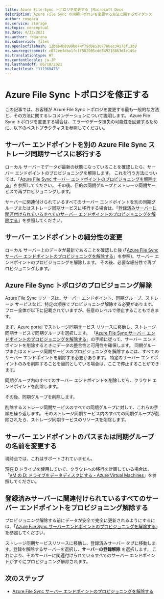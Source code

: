 ```yaml
---
title: Azure File Sync トポロジを変更する |Microsoft Docs
description: Azure File Sync の同期トポロジを変更する方法に関するガイダンス
author: roygara
ms.service: storage
ms.topic: conceptual
ms.date: 4/23/2021
ms.author: rogarana
ms.subservice: files
ms.openlocfilehash: 12bab4b8099b074f79d0e5307780ec34178f13b8
ms.sourcegitcommit: c072eefdba1fc1f582005cdd549218863d1e149e
ms.translationtype: HT
ms.contentlocale: ja-JP
ms.lasthandoff: 06/10/2021
ms.locfileid: "111968478"
---
```

# <a name="modify-your-azure-file-sync-topology"></a>Azure File Sync トポロジを修正する

この記事では、お客様が Azure File Sync トポロジを変更する最も一般的な方法と、その方法に関するレコメンデーションについて説明します。 Azure File Sync トポロジを変更する場合は、エラーやデータ損失の可能性を回避するために、以下のベストプラクティスを参照してください。

## <a name="migrate-a-server-endpoint-to-a-different-azure-file-sync-storage-sync-service"></a>サーバー エンドポイントを別の Azure File Sync ストレージ同期サービスに移行する

ローカル サーバーでデータが最新の状態になっていることを確認したら、サーバー エンドポイントのプロビジョニングを解除します。 これを行う方法については、「[Azure File Sync サーバー エンドポイントのプロビジョニングを解除する](./file-sync-deprovision-server-endpoint.md#scenario-2-you-intend-to-delete-your-server-endpoint-and-stop-using-this-specific-azure-file-share)」を参照してください。 その後、目的の同期グループとストレージ同期サービスで再プロビジョニングします。

サーバーに関連付けられているすべてのサーバー エンドポイントを別の同期グループまたはストレージ同期サービスに移行する場合は、「[登録済みサーバーに関連付けられているすべてのサーバー エンドポイントのプロビジョニングを解除する](#deprovision-all-server-endpoints-associated-with-a-registered-server)」を参照してください。

## <a name="change-the-granularity-of-a-server-endpoint"></a>サーバー エンドポイントの細分性の変更

ローカル サーバー上のデータが最新であることを確認した後 (「[Azure File Sync サーバー エンドポイントのプロビジョニングを解除する](./file-sync-deprovision-server-endpoint.md#scenario-2-you-intend-to-delete-your-server-endpoint-and-stop-using-this-specific-azure-file-share)」を参照)、サーバー エンドポイントのプロビジョニングを解除します。 その後、必要な細分性で再プロビジョニングします。

## <a name="deprovision-azure-file-sync-topology"></a>Azure File Sync トポロジのプロビジョニング解除

Azure File Sync リソースは、サーバー エンドポイント、同期グループ、ストレージ サービスなど、特定の順序でプロビジョニング解除する必要があります。 フロー全体が以下に記載されていますが、任意のレベルで停止することもできます。 

まず、Azure portal でストレージ同期サービス リソースに移動し、ストレージ同期サービスで同期グループを選択します。 「[Azure File Sync サーバー エンドポイントのプロビジョニングを解除する](./file-sync-deprovision-server-endpoint.md)」の手順に従って、サーバー エンドポイントを削除するときにデータの整合性と可用性を確保します。 同期グループまたはストレージ同期サービスのプロビジョニングを解除するには、すべてのサーバー エンドポイントを削除する必要があります。 特定のサーバー エンドポイントのみを削除することを目的としている場合は、ここで停止することができます。 

同期グループ内のすべてのサーバー エンドポイントを削除したら、クラウド エンドポイントを削除します。 

その後、同期グループを削除します。 

削除するストレージ同期サービスのすべての同期グループに対して、これらの手順を繰り返します。 そのストレージ同期サービス内のすべての同期グループが削除されたら、ストレージ同期サービスのリソースを削除します。

## <a name="rename-a-server-endpoint-path-or-sync-group"></a>サーバー エンドポイントのパスまたは同期グループの名前を変更する

現時点では、これはサポートされていません。 

現在 D ドライブを使用していて、クラウドへの移行を計画している場合は、「[VM の D: ドライブをデータディスクにする - Azure Virtual Machines](../../virtual-machines/windows/change-drive-letter.md)」を参照してください。

## <a name="deprovision-all-server-endpoints-associated-with-a-registered-server"></a>登録済みサーバーに関連付けられているすべてのサーバー エンドポイントをプロビジョニング解除する

プロビジョニング解除する前にデータが安全で完全に更新されるようにするには、「[Azure File Sync サーバーエンドポイントのプロビジョニングを解除する](./file-sync-deprovision-server-endpoint.md)」を参照してください。

ストレージ同期サービスリソースに移動し、登録済みサーバー タブに移動します。登録を解除するサーバーを選択し、**サーバーの登録解除** を選択します。 これにより、そのサーバーに関連付けられているすべてのサーバー エンドポイントがすぐにプロビジョニング解除されます。

## <a name="next-steps"></a>次のステップ
* [Azure File Sync サーバー エンドポイントのプロビジョニングを解除する](./file-sync-deprovision-server-endpoint.md)